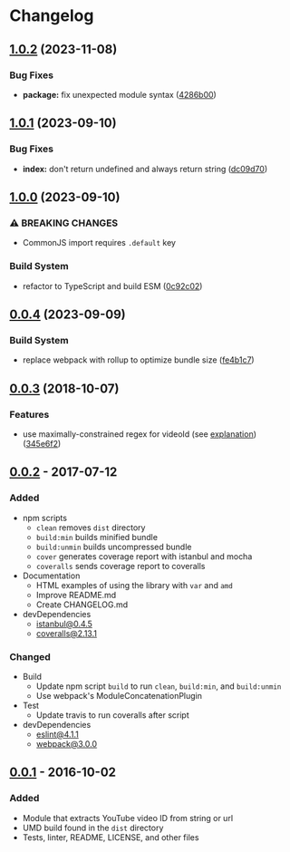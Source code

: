 # Changelog

## [1.0.2](https://github.com/remarkablemark/youtube-video-id/compare/v1.0.1...v1.0.2) (2023-11-08)


### Bug Fixes

* **package:** fix unexpected module syntax ([4286b00](https://github.com/remarkablemark/youtube-video-id/commit/4286b00b4ca4fa59c17cf63777c4d337378f01e9))

## [1.0.1](https://github.com/remarkablemark/youtube-video-id/compare/v1.0.0...v1.0.1) (2023-09-10)


### Bug Fixes

* **index:** don't return undefined and always return string ([dc09d70](https://github.com/remarkablemark/youtube-video-id/commit/dc09d707d68f78eea09ceed5c3650d8fe9978b7c))

## [1.0.0](https://github.com/remarkablemark/youtube-video-id/compare/v0.0.4...v1.0.0) (2023-09-10)


### ⚠ BREAKING CHANGES

* CommonJS import requires `.default` key

### Build System

* refactor to TypeScript and build ESM ([0c92c02](https://github.com/remarkablemark/youtube-video-id/commit/0c92c026b018b616316b1187c1cda3f162e1c4c9))

## [0.0.4](https://github.com/remarkablemark/youtube-video-id/compare/v0.0.3...v0.0.4) (2023-09-09)


### Build System

* replace webpack with rollup to optimize bundle size ([fe4b1c7](https://github.com/remarkablemark/youtube-video-id/commit/fe4b1c78fb8549e9b43a3d0472315e48b2d221c4))

## [0.0.3](https://github.com/remarkablemark/youtube-video-id/compare/v0.0.2...v0.0.3) (2018-10-07)

### Features

- use maximally-constrained regex for videoId (see [explanation](https://webapps.stackexchange.com/questions/54443/format-for-id-of-youtube-video/101153#101153)) ([345e6f2](https://github.com/remarkablemark/youtube-video-id/commit/345e6f2))

## [0.0.2](https://github.com/remarkablemark/youtube-video-id/compare/v0.0.1...v0.0.2) - 2017-07-12

### Added

- npm scripts
  - `clean` removes `dist` directory
  - `build:min` builds minified bundle
  - `build:unmin` builds uncompressed bundle
  - `cover` generates coverage report with istanbul and mocha
  - `coveralls` sends coverage report to coveralls
- Documentation
  - HTML examples of using the library with `var` and `amd`
  - Improve README.md
  - Create CHANGELOG.md
- devDependencies
  - istanbul@0.4.5
  - coveralls@2.13.1

### Changed

- Build
  - Update npm script `build` to run `clean`, `build:min`, and `build:unmin`
  - Use webpack's ModuleConcatenationPlugin
- Test
  - Update travis to run coveralls after script
- devDependencies
  - eslint@4.1.1
  - webpack@3.0.0

## [0.0.1](https://github.com/remarkablemark/youtube-video-id/tree/v0.0.1) - 2016-10-02

### Added

- Module that extracts YouTube video ID from string or url
- UMD build found in the `dist` directory
- Tests, linter, README, LICENSE, and other files
